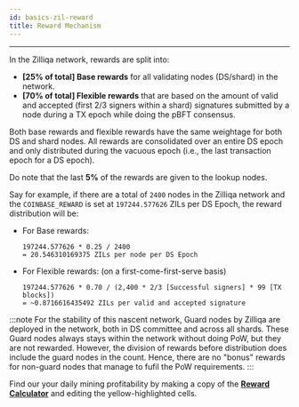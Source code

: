 ```yaml
---
id: basics-zil-reward
title: Reward Mechanism
---
```


---
In the Zilliqa network, rewards are split into:

* **[25% of total] Base rewards** for all validating nodes (DS/shard) in the network.
* **[70% of total] Flexible rewards** that are based on the amount of valid and accepted (first 2/3 signers within a shard) signatures submitted by a node during a TX epoch while doing the pBFT consensus.

Both base rewards and flexible rewards have the same weightage for both DS and shard nodes. All rewards are consolidated over an entire DS epoch and only distributed during the vacuous epoch (i.e., the last transaction epoch for a DS epoch).

Do note that the last **5%** of the rewards are given to the lookup nodes.

Say for example, if there are a total of `2400` nodes in the Zilliqa network and the `COINBASE_REWARD` is set at `197244.577626` ZILs per DS Epoch, the reward distribution will be:

- For Base rewards:
    ```shell
    197244.577626 * 0.25 / 2400
    = 20.546310169375 ZILs per node per DS Epoch
    ```
- For Flexible rewards: (on a first-come-first-serve basis)
    ```shell
    197244.577626 * 0.70 / (2,400 * 2/3 [Successful signers] * 99 [TX blocks])
    = ~0.8716616435492 ZILs per valid and accepted signature
    ```
:::note
For the stability of this nascent network, Guard nodes by Zilliqa are deployed in the network, both in DS committee and across all shards. These Guard nodes always stays within the network without doing PoW, but they are not rewarded. However, the division of rewards before distribution does include the guard nodes in the count. Hence, there are no "bonus" rewards for non-guard nodes that manage to fufil the PoW requirements.
:::

Find our your daily mining profitability by making a copy of the [**Reward Calculator**](https://docs.google.com/spreadsheets/d/1iA3DvXMiAql6bf1mGHHxfGLICm0wZ2Gav5HzRkP81j4/edit?usp=sharing) and editing the yellow-highlighted cells.